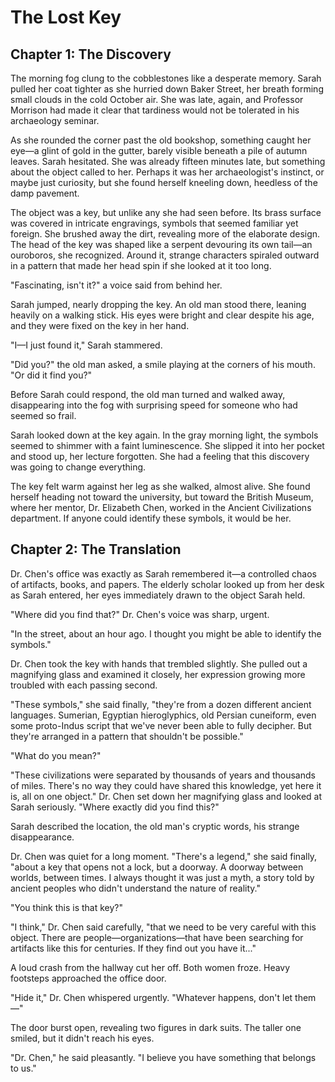 # The Lost Key

## Chapter 1: The Discovery

The morning fog clung to the cobblestones like a desperate memory. Sarah pulled her coat tighter as she hurried down Baker Street, her breath forming small clouds in the cold October air. She was late, again, and Professor Morrison had made it clear that tardiness would not be tolerated in his archaeology seminar.

As she rounded the corner past the old bookshop, something caught her eye—a glint of gold in the gutter, barely visible beneath a pile of autumn leaves. Sarah hesitated. She was already fifteen minutes late, but something about the object called to her. Perhaps it was her archaeologist's instinct, or maybe just curiosity, but she found herself kneeling down, heedless of the damp pavement.

The object was a key, but unlike any she had seen before. Its brass surface was covered in intricate engravings, symbols that seemed familiar yet foreign. She brushed away the dirt, revealing more of the elaborate design. The head of the key was shaped like a serpent devouring its own tail—an ouroboros, she recognized. Around it, strange characters spiraled outward in a pattern that made her head spin if she looked at it too long.

"Fascinating, isn't it?" a voice said from behind her.

Sarah jumped, nearly dropping the key. An old man stood there, leaning heavily on a walking stick. His eyes were bright and clear despite his age, and they were fixed on the key in her hand.

"I—I just found it," Sarah stammered.

"Did you?" the old man asked, a smile playing at the corners of his mouth. "Or did it find you?"

Before Sarah could respond, the old man turned and walked away, disappearing into the fog with surprising speed for someone who had seemed so frail.

Sarah looked down at the key again. In the gray morning light, the symbols seemed to shimmer with a faint luminescence. She slipped it into her pocket and stood up, her lecture forgotten. She had a feeling that this discovery was going to change everything.

The key felt warm against her leg as she walked, almost alive. She found herself heading not toward the university, but toward the British Museum, where her mentor, Dr. Elizabeth Chen, worked in the Ancient Civilizations department. If anyone could identify these symbols, it would be her.

## Chapter 2: The Translation

Dr. Chen's office was exactly as Sarah remembered it—a controlled chaos of artifacts, books, and papers. The elderly scholar looked up from her desk as Sarah entered, her eyes immediately drawn to the object Sarah held.

"Where did you find that?" Dr. Chen's voice was sharp, urgent.

"In the street, about an hour ago. I thought you might be able to identify the symbols."

Dr. Chen took the key with hands that trembled slightly. She pulled out a magnifying glass and examined it closely, her expression growing more troubled with each passing second.

"These symbols," she said finally, "they're from a dozen different ancient languages. Sumerian, Egyptian hieroglyphics, old Persian cuneiform, even some proto-Indus script that we've never been able to fully decipher. But they're arranged in a pattern that shouldn't be possible."

"What do you mean?"

"These civilizations were separated by thousands of years and thousands of miles. There's no way they could have shared this knowledge, yet here it is, all on one object." Dr. Chen set down her magnifying glass and looked at Sarah seriously. "Where exactly did you find this?"

Sarah described the location, the old man's cryptic words, his strange disappearance.

Dr. Chen was quiet for a long moment. "There's a legend," she said finally, "about a key that opens not a lock, but a doorway. A doorway between worlds, between times. I always thought it was just a myth, a story told by ancient peoples who didn't understand the nature of reality."

"You think this is that key?"

"I think," Dr. Chen said carefully, "that we need to be very careful with this object. There are people—organizations—that have been searching for artifacts like this for centuries. If they find out you have it..."

A loud crash from the hallway cut her off. Both women froze. Heavy footsteps approached the office door.

"Hide it," Dr. Chen whispered urgently. "Whatever happens, don't let them—"

The door burst open, revealing two figures in dark suits. The taller one smiled, but it didn't reach his eyes.

"Dr. Chen," he said pleasantly. "I believe you have something that belongs to us."
